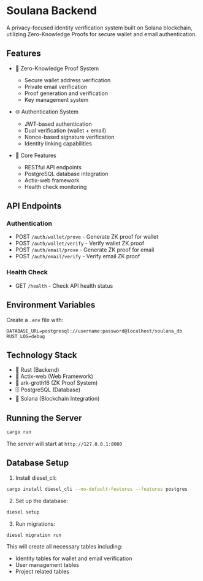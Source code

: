 # Soulana Backend

A privacy-focused identity verification system built on Solana blockchain, utilizing Zero-Knowledge Proofs for secure wallet and email authentication.

## Features

- 🔐 Zero-Knowledge Proof System
  - Secure wallet address verification
  - Private email verification
  - Proof generation and verification
  - Key management system

- 🌐 Authentication System
  - JWT-based authentication
  - Dual verification (wallet + email)
  - Nonce-based signature verification
  - Identity linking capabilities

- 🔧 Core Features
  - RESTful API endpoints
  - PostgreSQL database integration
  - Actix-web framework
  - Health check monitoring

## API Endpoints

### Authentication
- POST `/auth/wallet/prove` - Generate ZK proof for wallet
- POST `/auth/wallet/verify` - Verify wallet ZK proof
- POST `/auth/email/prove` - Generate ZK proof for email
- POST `/auth/email/verify` - Verify email ZK proof

### Health Check
- GET `/health` - Check API health status

## Environment Variables

Create a `.env` file with:

```plaintext
DATABASE_URL=postgresql://username:password@localhost/soulana_db
RUST_LOG=debug
```

## Technology Stack

- 🦀 Rust (Backend)
- 🎁 Actix-web (Web Framework)
- 🔐 ark-groth16 (ZK Proof System)
- 🗄️ PostgreSQL (Database)
- 🔗 Solana (Blockchain Integration)

## Running the Server

```bash
cargo run
```

The server will start at `http://127.0.0.1:8080`

## Database Setup

1. Install diesel_cli:
```bash
cargo install diesel_cli --no-default-features --features postgres
```

2. Set up the database:
```bash
diesel setup
```

3. Run migrations:
```bash
diesel migration run
```

This will create all necessary tables including:
- Identity tables for wallet and email verification
- User management tables
- Project related tables